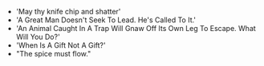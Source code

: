 - 'May thy knife chip and shatter'                                                     
- 'A Great Man Doesn't Seek To Lead. He's Called To It.'                               
- 'An Animal Caught In A Trap Will Gnaw Off Its Own Leg To Escape. What Will You Do?'  
- 'When Is A Gift Not A Gift?'
- "The spice must flow."
